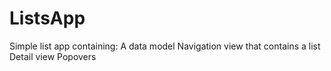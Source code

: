 # ListsApp
Simple list app containing:
A data model
Navigation view that contains a list
Detail view
Popovers
